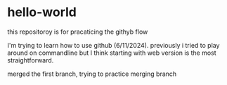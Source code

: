 # hello-world
this repositoroy is for pracaticing the githyb flow

I'm trying to learn how to use github (6/11/2024). previously i tried to play around on commandline but I think starting with web version is the most straightforward.

merged the first branch, trying to practice merging branch

